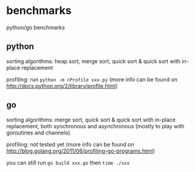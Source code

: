 benchmarks
==========

python/go benchmarks

python
------

sorting algorithms: heap sort, merge sort, quick sort & quick sort with in-place replacement

profiling: run `python -m cProfile xxx.py` (more info can be found on http://docs.python.org/2/library/profile.html)

go
--

sorting algorithms: merge sort, quick sort & quick sort with in-place replacement, both synchronous and asynchronous (mostly to play with goroutines and channels)

profiling: not tested yet (more info can be found on http://blog.golang.org/2011/06/profiling-go-programs.html)

you can still run `go build xxx.go` then `time ./xxx`
